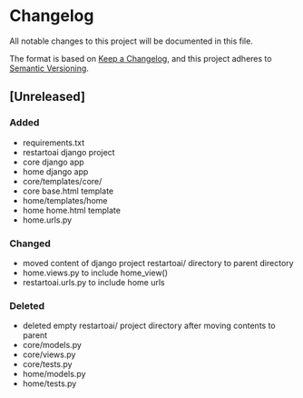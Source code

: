 # Changelog

All notable changes to this project will be documented in this file.

The format is based on [Keep a Changelog](https://keepachangelog.com/en/1.1.0/),
and this project adheres to [Semantic Versioning](https://semver.org/spec/v2.0.0.html).

## [Unreleased]

### Added

- requirements.txt
- restartoai django project
- core django app
- home django app
- core/templates/core/
- core base.html template
- home/templates/home
- home home.html template
- home.urls.py

### Changed

- moved content of django project restartoai/ directory to parent directory
- home.views.py to include home_view()
- restartoai.urls.py to include home urls

### Deleted

- deleted empty restartoai/ project directory after moving contents to parent
- core/models.py
- core/views.py
- core/tests.py
- home/models.py
- home/tests.py